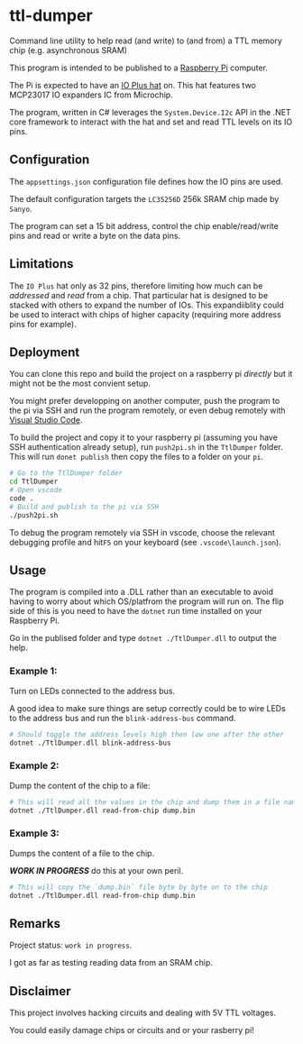 # ttl-dumper
Command line utility to help read (and write) to (and from) a TTL memory chip (e.g. asynchronous SRAM)

This program is intended to be published to a [Raspberry Pi](https://www.raspberrypi.com/products/) computer.

The Pi is expected to have an [IO Plus hat](https://www.abelectronics.co.uk/p/54/io-pi-plus) on.
This hat features two MCP23017 IO expanders IC from Microchip.

The program, written in C# leverages the `System.Device.I2c` API in the .NET core framework to interact with the hat and set and read TTL levels on its IO pins.

## Configuration

The `appsettings.json` configuration file defines how the IO pins are used.

The default configuration targets the `LC35256D` 256k SRAM chip made by `Sanyo`.

The program can set a 15 bit address, control the chip enable/read/write pins and read or write a byte on the data pins.

## Limitations

The `IO Plus` hat only as 32 pins, therefore limiting how much can be _addressed_ and _read_ from a chip.
That particular hat is designed to be stacked with others to expand the number of IOs. This expandiiblity could be used to interact with chips of higher capacity (requiring more address pins for example).

## Deployment

You can clone this repo and build the project on a raspberry pi _directly_ but it might not be the most convient setup.

You might prefer developping on another computer, push the program to the pi via SSH and run the program remotely, or even debug remotely with [Visual Studio Code](https://code.visualstudio.com/).

To build the project and copy it to your raspberry pi (assuming you have SSH authentication already setup), run `push2pi.sh` in the `TtlDumper` folder. This will run `donet publish` then copy the files to a folder on your `pi`.

```bash
# Go to the TtlDumper folder
cd TtlDumper
# Open vscode
code .
# Build and publish to the pi via SSH
./push2pi.sh
```

To debug the program remotely via SSH in vscode, choose the relevant debugging profile and hit`F5` on your keyboard (see `.vscode\launch.json`).

## Usage

The program is compiled into a .DLL rather than an executable to avoid having to worry about which OS/platfrom the program will run on.
The flip side of this is you need to have the `dotnet` run time installed on your Raspberry Pi.

Go in the publised folder and type `dotnet ./TtlDumper.dll` to output the help.

### Example 1:

Turn on LEDs connected to the address bus.

A good idea to make sure things are setup correctly could be to wire LEDs to the address bus and run the `blink-address-bus` command.

```bash
# Should toggle the address levels high then low one after the other
dotnet ./TtlDumper.dll blink-address-bus
```

### Example 2:

Dump the content of the chip to a file:

```bash
# This will read all the values in the chip and dump them in a file named "dump.bin"
dotnet ./TtlDumper.dll read-from-chip dump.bin
```

### Example 3:

Dumps the content of a file to the chip.

_**WORK IN PROGRESS**_ do this at your own peril.

```bash
# This will copy the `dump.bin` file byte by byte on to the chip
dotnet ./TtlDumper.dll read-from-chip dump.bin
```

## Remarks

Project status: `work in progress`.

I got as far as testing reading data from an SRAM chip.

## Disclaimer

This project involves hacking circuits and dealing with 5V TTL voltages.

You could easily damage chips or circuits and or your rasberry pi!